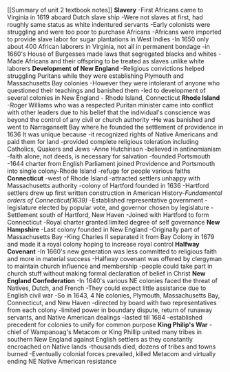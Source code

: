 [[Summary of unit 2 textbook notes]]
**Slavery**
-First Africans came to Virginia in 1619 aboard Dutch slave ship
-Were not slaves at first, had roughly same status as white indentured servants
-Early colonists were struggling and were too poor to purchase Africans 
-Africans were imported to provide slave labor for sugar plantations in West Indies
-In 1650 only about 400 African laborers in Virginia, not all in permanent bondage
-in 1660's House of Burgesses made laws that segregated blacks and whites
-Made Africans and their offspring to be  treated as slaves unlike white laborers
**Development of New England**
-Religious convictions helped struggling Puritans while they were establishing Plymouth and Massachusetts Bay colonies
-However they were intolerant of anyone who questioned their teachings and banished them
-led to development of several colonies in New England - Rhode Island, Connecticut 
**Rhode Island**
-Roger Williams who was a respected Puritan minister came into conflict with other leaders due to his belief that the individual's conscience was beyond the control of any civil or church authority
-He was banished and went to Narragansett Bay where he founded the settlement of providence in 1636
It was unique because 
-it recognized rights of Native Americans and paid them for land
-provided complete religious toleration including Catholics, Quakers and Jews
-Anne Hutchinson
-believed in antinomianism
-faith alone, not deeds, is necessary for salvation
-founded Portsmouth
-1644 charter from English Parliament joined Providence and Portsmouth into single colony-Rhode Island
-refuge for people various faiths
**Connecticut**
-west of Rhode Island
-attracted settlers unhappy with Massachusetts authority
-colony of Hartford founded in 1636
-Hartford settlers drew up first written construction in American History-*Fundamental orders of Connecticut(1639)*
-Established representative government 
-legislature elected by popular vote, and governor chosen by legislature
-Settlement south of Hartford, New Haven
-Joined with Hartford to form Connecticut
-Royal charter granted limited degree of self governance
**New Hampshire**
-Last colony founded in New England
-Originally part of Massachusetts Bay
-King Charles II separated it from Bay Colony in 1679 and made it a royal colony hoping to increase royal control
**Halfway Covenant**
-In 1660's new generation was less committed to religious faith and more in material success
-Halfway covenant was offered by clergyman to maintain church influence and membership
-people could take part in church stuff without making formal declaration of belief in Christ
**New England Confederation**
-In 1640's various NE colonies faced the threat of Natives, Dutch, and French
-They could expect little assistance due to English civil war
-So in 1643, 4 Ne colonies, Plymouth, Massachusetts Bay, Connecticut, and New Haven
-directed by board with two representatives from each colony
-limited power in boundary dispute, return of runaway servants, and Native American dealings
-lasted till 1684
-established precedent for colonies to unify for common purpose
**King Philip's War**
-chief of Wampanoag's Metacom or King Phillip united many tribes in southern New England against English settlers as they constantly encroached on Native lands 
-thousands died, dozens of tribes and towns burned
-Eventually colonial forces prevailed, killed Metacom and virtually ending NE Native American resistance